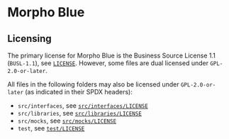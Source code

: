 # Morpho Blue

## Licensing

The primary license for Morpho Blue is the Business Source License 1.1 (`BUSL-1.1`), see [`LICENSE`](./LICENSE). However, some files are dual licensed under `GPL-2.0-or-later`.

All files in the following folders may also be licensed under `GPL-2.0-or-later` (as indicated in their SPDX headers):
- `src/interfaces`, see [`src/interfaces/LICENSE`](./src/interfaces/LICENSE)
- `src/libraries`, see [`src/libraries/LICENSE`](./src/libaries/LICENSE)
- `src/mocks`, see [`src/mocks/LICENSE`](./src/mocks/LICENSE)
- `test`, see [`test/LICENSE`](./test/LICENSE)
